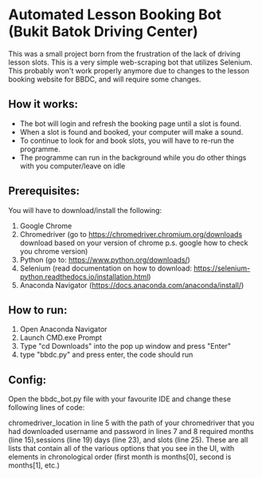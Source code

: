 # Automated Lesson Booking Bot (Bukit Batok Driving Center)

This was a small project born from the frustration of the lack of driving lesson slots. This is a very simple web-scraping bot that utilizes Selenium.
This probably won't work properly anymore due to changes to the lesson booking website for BBDC, and will require some changes.


## How it works:
- The bot will login and refresh the booking page until a slot is found.
- When a slot is found and booked, your computer will make a sound.
- To continue to look for and book slots, you will have to re-run the programme.
- The programme can run in the background while you do other things with you computer/leave on idle

## Prerequisites:

You will have to download/install the following:

1. Google Chrome
2. Chromedriver (go to https://chromedriver.chromium.org/downloads download based on your version of chrome p.s. google how to check you chrome version)
4. Python (go to: https://www.python.org/downloads/)
5. Selenium (read documentation on how to download: https://selenium-python.readthedocs.io/installation.html)
6. Anaconda Navigator (https://docs.anaconda.com/anaconda/install/)

## How to run:
1. Open Anaconda Navigator
2. Launch CMD.exe Prompt
3. Type "cd Downloads" into the pop up window and press "Enter"
4. type "bbdc.py" and press enter, the code should run

## Config:

Open the bbdc_bot.py file with your favourite IDE and change these following lines of code:

chromedriver_location in line 5 with the path of your chromedriver that you had downloaded
username and password in lines 7 and 8
required months (line 15),sessions (line 19) days (line 23), and slots (line 25). These are all lists that contain all of the various options that you see in the UI, with elements in chronological order (first month is months[0], second is months[1], etc.)

